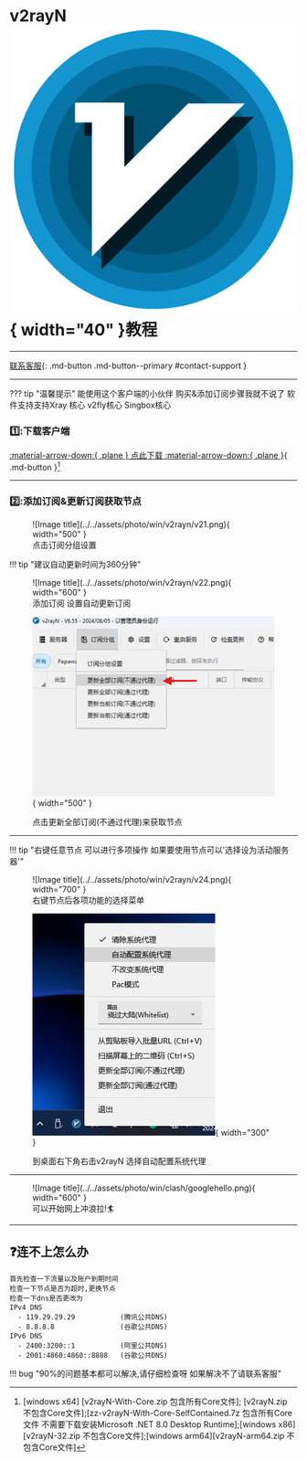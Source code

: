# v2rayN![Image title](../../assets/photo/win/v2rayn/v2rayn.png){ width="40" }教程
---

[联系客服](javascript:void(0);){: .md-button .md-button--primary #contact-support }

---

??? tip "温馨提示"
    能使用这个客户端的小伙伴 购买&添加订阅步骤我就不说了
    软件支持支持Xray 核心 v2fly核心  Singbox核心

### 1️⃣:下载客户端

[:material-arrow-down:{ .plane } 点此下载 :material-arrow-down:{ .plane }](https://down.papawall.cc/v2rayN.exe){ .md-button }[^1] 

---

### 2️⃣:添加订阅&更新订阅获取节点
<figure markdown="span">
![Image title](../../assets/photo/win/v2rayn/v21.png){ width="500" }
  <figcaption>点击订阅分组设置</figcaption>
</figure>

!!! tip "建议自动更新时间为360分钟"

<figure markdown="span">
![Image title](../../assets/photo/win/v2rayn/v22.png){ width="600" }
  <figcaption>添加订阅 设置自动更新订阅 </figcaption>

![Image title](../../assets/photo/win/v2rayn/v23.png){ width="500" }
  <figcaption>点击更新全部订阅(不通过代理)来获取节点 </figcaption>
</figure>

---

!!! tip "右键任意节点 可以进行多项操作 如果要使用节点可以'选择设为活动服务器'"

<figure markdown="span">
![Image title](../../assets/photo/win/v2rayn/v24.png){ width="700" }
  <figcaption>右键节点后各项功能的选择菜单 </figcaption>

![Image title](../../assets/photo/win/v2rayn/v25.png){ width="300" }
  <figcaption>到桌面右下角右击v2rayN 选择自动配置系统代理 </figcaption>
</figure>

---

<figure markdown="span">
![Image title](../../assets/photo/win/clash/googlehello.png){ width="600" }
  <figcaption>可以开始网上冲浪拉!🏄‍</figcaption>
</figure>

---

## ❓连不上怎么办
    首先检查一下流量以及账户到期时间
    检查一下节点是否为超时,更换节点
    检查一下dns是否更改为
    IPv4 DNS
      - 119.29.29.29           (腾讯公共DNS)
      - 8.8.8.8                (谷歌公共DNS)
    IPv6 DNS
      - 2400:3200::1           (阿里公共DNS)
      - 2001:4860:4860::8888   (谷歌公共DNS)
!!! bug "90%的问题基本都可以解决,请仔细检查呀 如果解决不了请联系客服"

[^1]: [windows x64] [v2rayN-With-Core.zip 包含所有Core文件];
[v2rayN.zip 不包含Core文件];[zz-v2rayN-With-Core-SelfContained.7z 包含所有Core文件 不需要下载安装Microsoft .NET 8.0 Desktop Runtime];[windows x86] [v2rayN-32.zip 不包含Core文件];[windows arm64][v2rayN-arm64.zip 不包含Core文件]